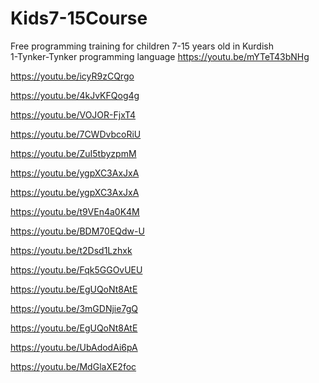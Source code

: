 # Kids7-15Course
Free programming training for children 7-15 years old in Kurdish </br>
1-Tynker-Tynker programming language
https://youtu.be/mYTeT43bNHg


https://youtu.be/icyR9zCQrgo

https://youtu.be/4kJvKFQog4g

https://youtu.be/VOJOR-FjxT4

https://youtu.be/7CWDvbcoRiU

https://youtu.be/ZuI5tbyzpmM

https://youtu.be/ygpXC3AxJxA

https://youtu.be/ygpXC3AxJxA

https://youtu.be/t9VEn4a0K4M

https://youtu.be/BDM70EQdw-U

https://youtu.be/t2Dsd1Lzhxk

https://youtu.be/Fqk5GGOvUEU

https://youtu.be/EgUQoNt8AtE

https://youtu.be/3mGDNjie7gQ

https://youtu.be/EgUQoNt8AtE

https://youtu.be/UbAdodAi6pA

https://youtu.be/MdGlaXE2foc
